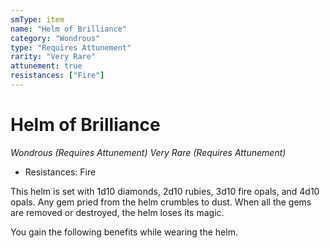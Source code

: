 ```yaml
---
smType: item
name: "Helm of Brilliance"
category: "Wondrous"
type: "Requires Attunement"
rarity: "Very Rare"
attunement: true
resistances: ["Fire"]
---
```


# Helm of Brilliance
*Wondrous (Requires Attunement) Very Rare (Requires Attunement)*

- Resistances: Fire

This helm is set with 1d10 diamonds, 2d10 rubies, 3d10 fire opals, and 4d10 opals. Any gem pried from the helm crumbles to dust. When all the gems are removed or destroyed, the helm loses its magic.

You gain the following benefits while wearing the helm.
